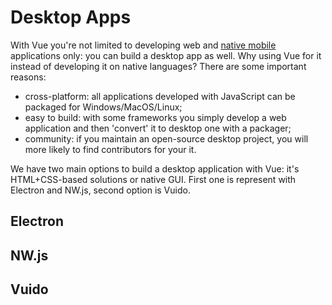 # Desktop Apps

With Vue you're not limited to developing web and [native mobile](./mobile-apps.md) applications only: you can build a desktop app as well. Why using Vue for it instead of developing it on native languages? There are some important reasons:

- cross-platform: all applications developed with JavaScript can be packaged for Windows/MacOS/Linux;
- easy to build: with some frameworks you simply develop a web application and then 'convert' it to desktop one with a packager;
- community: if you maintain an open-source desktop project, you will more likely to find contributors for your it.

We have two main options to build a desktop application with Vue: it's HTML+CSS-based solutions
or native GUI. First one is represent with Electron and NW.js, second option is Vuido.

## Electron

## NW.js

## Vuido
